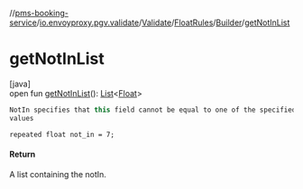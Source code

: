 //[pms-booking-service](../../../../../index.md)/[io.envoyproxy.pgv.validate](../../../index.md)/[Validate](../../index.md)/[FloatRules](../index.md)/[Builder](index.md)/[getNotInList](get-not-in-list.md)

# getNotInList

[java]\
open fun [getNotInList](get-not-in-list.md)(): [List](https://docs.oracle.com/en/java/javase/23/docs/api/java.base/java/util/List.html)&lt;[Float](https://docs.oracle.com/en/java/javase/23/docs/api/java.base/java/lang/Float.html)&gt;

```kotlin
NotIn specifies that this field cannot be equal to one of the specified
values

```
`repeated float not_in = 7;`

#### Return

A list containing the notIn.